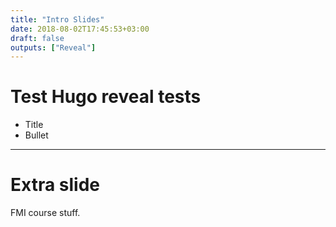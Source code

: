 ```yaml
---
title: "Intro Slides"
date: 2018-08-02T17:45:53+03:00
draft: false
outputs: ["Reveal"]
---
```


# Test Hugo reveal tests

- Title
- Bullet

---

# Extra slide

FMI course stuff.


